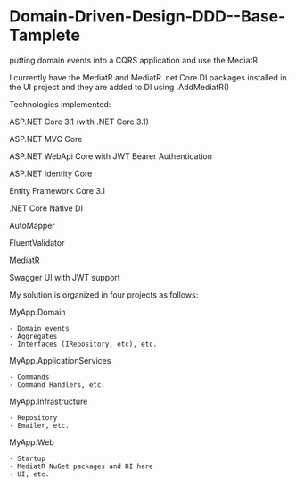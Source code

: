 # Domain-Driven-Design-DDD--Base-Tamplete


putting domain events into a CQRS application and  use the MediatR.


I currently have the MediatR and MediatR .net Core DI packages installed in the UI project and they are added to DI using .AddMediatR()

Technologies implemented:

ASP.NET Core 3.1 (with .NET Core 3.1)

ASP.NET MVC Core

ASP.NET WebApi Core with JWT Bearer Authentication

ASP.NET Identity Core

Entity Framework Core 3.1

.NET Core Native DI

AutoMapper

FluentValidator

MediatR

Swagger UI with JWT support

My solution is organized in four projects as follows:


MyApp.Domain

    - Domain events
    - Aggregates
    - Interfaces (IRepository, etc), etc.
    
MyApp.ApplicationServices

    - Commands
    - Command Handlers, etc.
    
MyApp.Infrastructure

    - Repository 
    - Emailer, etc.
    
    
MyApp.Web

    - Startup
    - MediatR NuGet packages and DI here
    - UI, etc.
   

